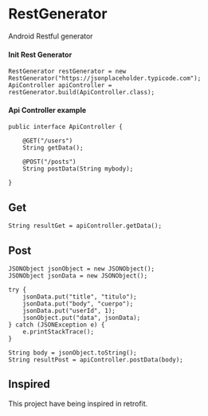 # RestGenerator
Android Restful generator

#### Init Rest Generator

```
RestGenerator restGenerator = new RestGenerator("https://jsonplaceholder.typicode.com");
ApiController apiController = restGenerator.build(ApiController.class);
```

#### Api Controller example

```
public interface ApiController {

    @GET("/users")
    String getData();

    @POST("/posts")
    String postData(String mybody);

}
```

## Get

```
String resultGet = apiController.getData();
```

## Post

```
JSONObject jsonObject = new JSONObject();
JSONObject jsonData = new JSONObject();

try {
    jsonData.put("title", "titulo");
    jsonData.put("body", "cuerpo");
    jsonData.put("userId", 1);
    jsonObject.put("data", jsonData);
} catch (JSONException e) {
    e.printStackTrace();
}

String body = jsonObject.toString();
String resultPost = apiController.postData(body);
```

## Inspired

This project have being inspired in retrofit.
